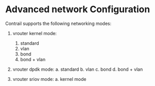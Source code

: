 # Advanced network Configuration

Contrail supports the following networking modes:    
1. vrouter kernel mode:
   1. standard
   2. vlan
   3. bond
   4. bond + vlan

2. vrouter dpdk mode:
a. standard
b. vlan
c. bond
d. bond + vlan

3. vrouter sriov mode:
a. kernel mode
